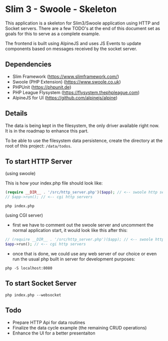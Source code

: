 # Slim 3 - Swoole - Skeleton

This application is a skeleton for Slim3/Swoole application using HTTP and Socket servers. There are a few TODO's at the end of this document set as goals for this to serve as a complete example.

The frontend is built using AlpineJS and uses JS Events to update components based on messages received by the socket server.

## Dependencies

- Slim Framework (https://www.slimframework.com/)
- Swoole (PHP Extension) (https://www.swoole.co.uk)
- PHPUnit (https://phpunit.de)
- PHP League Flysystem (https://flysystem.thephpleague.com)
- AlpineJS for UI (https://github.com/alpinejs/alpine)

## Details

The data is being kept in the filesystem, the only driver available right now. It is in the roadmap to enhance this part.

To be able to use the filesystem data persistence, create the directory at the root of this project: `/data/todos`.

## To start HTTP Server

(using swoole)

This is how your index.php file should look like:

```php
(require __DIR__ . '/src/http_server.php')($app); // <-- swoole http server
// $app->run(); // <-- cgi http servers
```

```shell
php index.php
```

(using CGI server)
- first we have to comment out the swoole server and uncomment the normal application start, it would look like this after this:
```php
// (require __DIR__ . '/src/http_server.php')($app); // <-- swoole http server
$app->run(); // <-- cgi http servers
```
- once that is done, we could use any web server of our choice or even run the usual php built in server for development purposes:
```shell
php -S localhost:8080
```

## To start Socket Server

```shell
php index.php --websocket
```

## Todo

- Prepare HTTP Api for data routines
- Finalize the data cycle example (the remaining CRUD operations)
- Enhance the UI for a better presentaiton
